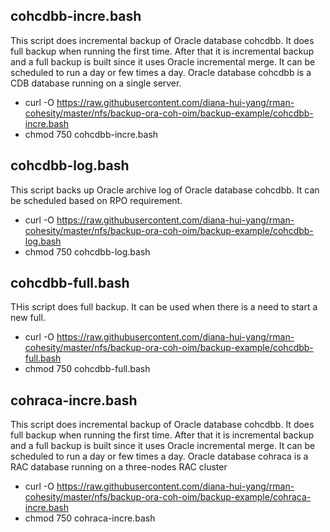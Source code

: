 ## cohcdbb-incre.bash
This script does incremental backup of Oracle database cohcdbb. It does full backup when running the first time. After that it is incremental backup and  a full 
backup is built since it uses Oracle incremental merge. It can be scheduled to run a day or few times a day. Oracle database cohcdbb is a CDB database running on 
a single server.

- curl -O https://raw.githubusercontent.com/diana-hui-yang/rman-cohesity/master/nfs/backup-ora-coh-oim/backup-example/cohcdbb-incre.bash
- chmod 750 cohcdbb-incre.bash

## cohcdbb-log.bash
This script backs up Oracle archive log of Oracle database cohcdbb. It can be scheduled based on RPO requirement.

- curl -O https://raw.githubusercontent.com/diana-hui-yang/rman-cohesity/master/nfs/backup-ora-coh-oim/backup-example/cohcdbb-log.bash
- chmod 750 cohcdbb-log.bash

## cohcdbb-full.bash
THis script does full backup. It can be used when there is a need to start a new full.

- curl -O https://raw.githubusercontent.com/diana-hui-yang/rman-cohesity/master/nfs/backup-ora-coh-oim/backup-example/cohcdbb-full.bash
- chmod 750 cohcdbb-full.bash

## cohraca-incre.bash
This script does incremental backup of Oracle database cohcdbb. It does full backup when running the first time. After that it is incremental backup and  a full 
backup is built since it uses Oracle incremental merge. It can be scheduled to run a day or few times a day. Oracle database cohraca is a RAC database running on 
a three-nodes RAC cluster

- curl -O https://raw.githubusercontent.com/diana-hui-yang/rman-cohesity/master/nfs/backup-ora-coh-oim/backup-example/cohraca-incre.bash
- chmod 750 cohraca-incre.bash
